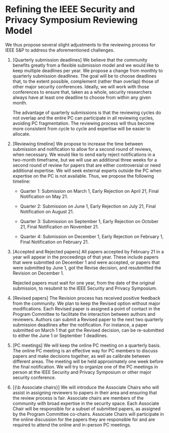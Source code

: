 # Refining the IEEE Security and Privacy Symposium Reviewing Model


We thus propose several slight adjustments to the reviewing process for IEEE S&P to address the aforementioned challenges.

1. [Quarterly submission deadlines] We believe that the community benefits greatly from a flexible submission model and we would like to keep multiple deadlines per year. We propose a change from monthly to quarterly submission deadlines.  The goal will be to choose deadlines that, to the extent possible, complement (rather than overlap) those of other major security conferences.  Ideally, we will work with those conferences to ensure that, taken as a whole, security researchers always have at least one deadline to choose from within any given month.


    The advantage of quarterly submissions is that the reviewing cycles do not overlap and the entire PC can participate in all reviewing cycles, avoiding PC fragmentation. The reviewing process will thus become more consistent from cycle to cycle and expertise will be easier to allocate.


2. [Reviewing timeline] We propose to increase the time between submission and notification to allow for a second round of reviews, when necessary. We would like to send early reject notifications in a two-month timeframe, but we will use an additional three weeks for a second round of review for papers that are either controversial or need additional expertise. We will seek external experts outside the PC when expertise on the PC is not available. Thus, we propose the following timeline:

    - Quarter 1: Submission on March 1, Early Rejection on April 21, Final Notification on May 21.

    - Quarter 2: Submission on June 1, Early Rejection on July 21, Final Notification on August 21.

    - Quarter 3: Submission on September 1, Early Rejection on October 21, Final Notification on November 21.

    - Quarter 4: Submission on December 1, Early Rejection on February 1, Final Notification on February 21.


3. [Accepted and Rejected papers] All papers accepted by February 21 in a year will appear in the proceedings of that year. These include papers that were submitted on December 1 and were accepted, or papers that were submitted by June 1, got the Revise decision, and resubmitted the Revision on December 1.

    Rejected papers must wait for one year, from the date of the original submission, to resubmit to the IEEE Security and Privacy Symposium.


4. [Revised papers] The Revision process has received positive feedback from the community. We plan to keep the Revised option without major modifications. Each Revised paper is assigned a point of contact in the Program Committee to facilitate the interaction between authors and reviewers. Authors can submit a Revised paper to the next two quarterly submission deadlines after the notification. For instance, a paper submitted on March 1 that got the Revised decision, can be re-submitted to either the June 1 or September 1 deadlines.

5. [PC meetings] We will keep the online PC meeting on a quarterly basis. The online PC meeting is an effective way for PC members to discuss papers and make decisions together, as well as calibrate between different areas. The meeting will be held approximately one week  before the final notification. We will try to organize one of the PC meetings in person at the IEEE Security and Privacy Symposium or other major security conference.

6. [{\b Associate chairs}] We will introduce the Associate Chairs who will assist in assigning reviewers to papers in their area and ensuring that the review process is fair. Associate chairs are members of the community with broad expertise in the security space. Each Associate Chair will be responsible for a subset of submitted papers, as assigned by the Program Committee co-chairs. Associate Chairs will participate in the online discussion for the papers they are responsible for and are required to attend the online and in-person PC meetings.
